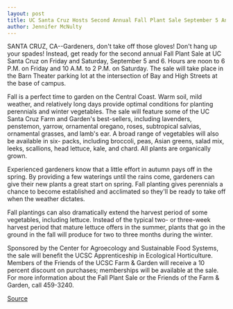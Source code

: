 ```yaml
---
layout: post
title: UC Santa Cruz Hosts Second Annual Fall Plant Sale September 5 And 6
author: Jennifer McNulty
---
```


SANTA CRUZ, CA--Gardeners, don't take off those gloves! Don't hang up your  spades! Instead, get ready for the second annual Fall Plant Sale at UC Santa  Cruz on Friday and Saturday, September 5 and 6. Hours are noon to 6 P.M. on  Friday and 10 A.M. to 2 P.M. on Saturday. The sale will take place in the Barn  Theater parking lot at the intersection of Bay and High Streets at the base of  campus.

Fall is a perfect time to garden on the Central Coast. Warm soil, mild  weather, and relatively long days provide optimal conditions for planting  perennials and winter vegetables. The sale will feature some of the UC Santa  Cruz Farm and Garden's best-sellers, including lavenders, penstemon,  yarrow, ornamental oregano, roses, subtropical salvias, ornamental grasses,  and lamb's ear. A broad range of vegetables will also be available in six- packs, including broccoli, peas, Asian greens, salad mix, leeks, scallions,  head lettuce, kale, and chard. All plants are organically grown.

Experienced gardeners know that a little effort in autumn pays off in  the spring. By providing a few waterings until the rains come, gardeners can  give their new plants a great start on spring. Fall planting gives perennials a  chance to become established and acclimated so they'll be ready to take off  when the weather dictates.

Fall plantings can also dramatically extend the harvest period of some  vegetables, including lettuce. Instead of the typical two- or three-week  harvest period that mature lettuce offers in the summer, plants that go in  the ground in the fall will produce for two to three months during the  winter.

Sponsored by the Center for Agroecology and Sustainable Food  Systems, the sale will benefit the UCSC Apprenticeship in Ecological  Horticulture. Members of the Friends of the UCSC Farm & Garden will receive  a 10 percent discount on purchases; memberships will be available at the  sale. For more information about the Fall Plant Sale or the Friends of the  Farm & Garden, call 459-3240.

[Source](http://www1.ucsc.edu/news_events/press_releases/archive/97-98/08-97/081997-UCSC_hosts_second_a.html "Permalink to 081997-UCSC_hosts_second_a")
